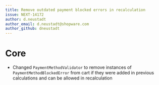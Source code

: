 ```yaml
---
title: Remove outdated payment blocked errors in recalculation
issue: NEXT-14172
author: d.neustadt
author_email: d.neustadt@shopware.com 
author_github: dneustadt
---
```

# Core
* Changed `PaymentMethodValidator` to remove instances of `PaymentMethodBlockedError` from cart if they were added in previous calculations and can be allowed in recalculation
